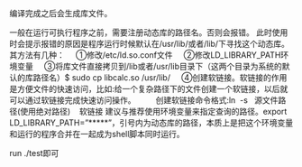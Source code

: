 <!--
 * @Author: Yimning 1148967988@qq.com
 * @Date: 2022-07-03 09:58:21
-->
编译完成之后会生成库文件。

一般在运行可执行程序之前，需要注册动态库的路径名。否则会报错。
此时使用时会提示报错的原因是程序运行时候默认在/usr/lib/或者/lib/下寻找这个动态库。
其方法有几种：    
①修改/etc/ld.so.conf文件    
②修改LD_LIBRARY_PATH环境变量    
③将库文件直接拷贝到/lib或者/usr/lib目录下（这两个目录为系统的默认的库路径名）$ sudo cp libcalc.so /usr/lib/    
④创建软链接。软链接的作用是方便文件的快速访问，比如:给一个复杂路径下的文件创建一个软链接，以后就可以通过软链接完成快速访问操作。        
    创建软链接命令格式:ln  -s   源文件路径(使用绝对路径)    软链接
建议与推荐使用环境变量来指定查询的路径。export LD_LIBRARY_PATH=”*****”，引号内为动态库的路径，本质上是把这个环境变量和运行的程序合并在一起成为shell脚本同时运行。
  
run ./test即可  
